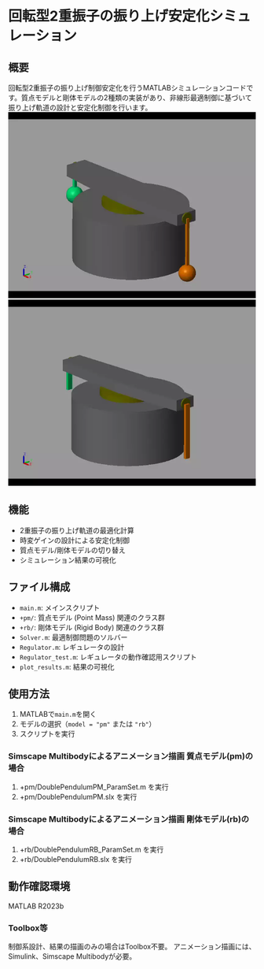 # 回転型2重振子の振り上げ安定化シミュレーション

## 概要
回転型2重振子の振り上げ制御安定化を行うMATLABシミュレーションコードです。質点モデルと剛体モデルの2種類の実装があり、非線形最適制御に基づいて振り上げ軌道の設計と安定化制御を行います。
![alt text](DoublePendulumPM.webp)
![alt text](DoublePendulumRB.webp)

## 機能
- 2重振子の振り上げ軌道の最適化計算
- 時変ゲインの設計による安定化制御
- 質点モデル/剛体モデルの切り替え
- シミュレーション結果の可視化

## ファイル構成
- `main.m`: メインスクリプト
- `+pm/`: 質点モデル (Point Mass) 関連のクラス群
- `+rb/`: 剛体モデル (Rigid Body) 関連のクラス群
- `Solver.m`: 最適制御問題のソルバー
- `Regulator.m`: レギュレータの設計
- `Regulator_test.m`: レギュレータの動作確認用スクリプト
- `plot_results.m`: 結果の可視化

## 使用方法
1. MATLABで`main.m`を開く
2. モデルの選択（`model = "pm"` または `"rb"`）
3. スクリプトを実行

### Simscape Multibodyによるアニメーション描画 質点モデル(pm)の場合
1. +pm/DoublePendulumPM_ParamSet.m を実行
2. +pm/DoublePendulumPM.slx を実行

### Simscape Multibodyによるアニメーション描画 剛体モデル(rb)の場合
1. +rb/DoublePendulumRB_ParamSet.m を実行
2. +rb/DoublePendulumRB.slx を実行

## 動作確認環境
MATLAB R2023b

### Toolbox等
制御系設計、結果の描画のみの場合はToolbox不要。
アニメーション描画には、Simulink、Simscape Multibodyが必要。
